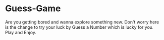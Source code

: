 # Guess-Game
Are you getting bored and wanna explore something new. Don't worry here is the change to try your luck by Guess a Number which is lucky for you. Play and Enjoy.

